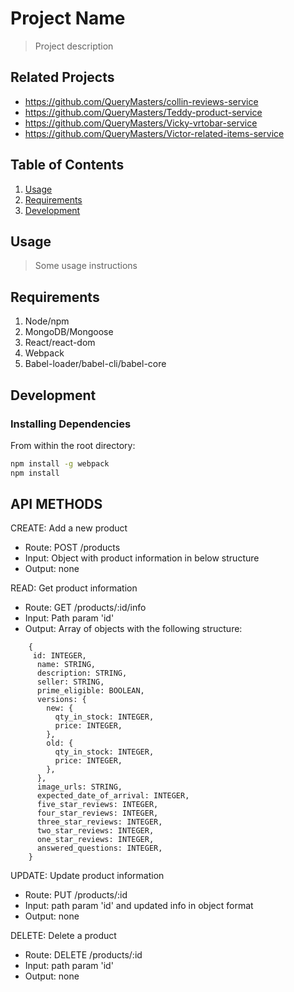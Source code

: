 # Project Name

> Project description

## Related Projects

  - https://github.com/QueryMasters/collin-reviews-service
  - https://github.com/QueryMasters/Teddy-product-service
  - https://github.com/QueryMasters/Vicky-vrtobar-service
  - https://github.com/QueryMasters/Victor-related-items-service

## Table of Contents

1. [Usage](#Usage)
1. [Requirements](#requirements)
1. [Development](#development)

## Usage

> Some usage instructions

## Requirements

1. Node/npm
2. MongoDB/Mongoose
3. React/react-dom
4. Webpack
5. Babel-loader/babel-cli/babel-core

## Development

### Installing Dependencies

From within the root directory:

```sh
npm install -g webpack
npm install
```
## API METHODS

CREATE: Add a new product
  - Route: POST /products
  - Input: Object with product information in below structure
  - Output: none

READ: Get product information
  - Route: GET /products/:id/info
  - Input: Path param 'id'
  - Output: Array of objects with the following structure:
  ```
      { 
       id: INTEGER,
        name: STRING,
        description: STRING,
        seller: STRING,
        prime_eligible: BOOLEAN,
        versions: {
          new: {
            qty_in_stock: INTEGER,
            price: INTEGER,
          },
          old: {
            qty_in_stock: INTEGER,
            price: INTEGER,
          },
        },
        image_urls: STRING,
        expected_date_of_arrival: INTEGER,
        five_star_reviews: INTEGER,
        four_star_reviews: INTEGER,
        three_star_reviews: INTEGER,
        two_star_reviews: INTEGER,
        one_star_reviews: INTEGER,
        answered_questions: INTEGER,
      }
 ```
UPDATE: Update product information
  - Route: PUT /products/:id
  - Input: path param 'id' and updated info in object format
  - Output: none

DELETE: Delete a product
  - Route: DELETE /products/:id 
  - Input: path param 'id'
  - Output: none
